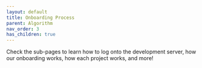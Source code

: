 ```yaml
---
layout: default
title: Onboarding Process
parent: Algorithm
nav_order: 3
has_children: true
---
```


Check the sub-pages to learn how to log onto the development server, how our onboarding works, how each project works, and more!

